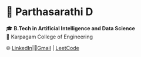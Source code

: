 # 👋 Parthasarathi D

🎓 **B.Tech in Artificial Intelligence and Data Science**  
🏫 Karpagam College of Engineering  

🌐 [LinkedIn](#)|📧[Gmail](sivaparthasarathi2005@gmail.com) | [LeetCode](https://leetcode.com/u/partha_717822i137/)

